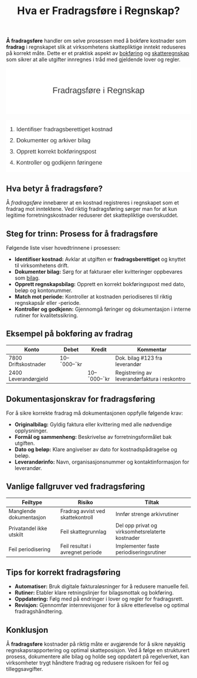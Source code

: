 ﻿---
title: "Hva er Fradragsføre i Regnskap?"
seoTitle: "Hva er Fradragsføre i Regnskap?"
description: '**Å fradragsføre** handler om selve prosessen med å bokføre kostnader som **fradrag** i regnskapet slik at virksomhetens skattepliktige inntekt reduseres pÃ...'
---

**Å fradragsføre** handler om selve prosessen med å bokføre kostnader som **fradrag** i regnskapet slik at virksomhetens skattepliktige inntekt reduseres på korrekt måte. Dette er et praktisk aspekt av [bokføring](/blogs/regnskap/hva-er-bokforing "Hva er Bokføring? En Komplett Guide til Norsk Bokføringspraksis") og [skatteregnskap](/blogs/regnskap/hva-er-regnskap "Hva er Regnskap? En komplett guide") som sikrer at alle utgifter innregnes i tråd med gjeldende lover og regler.

![Illustrasjon som viser hvordan man fradragsfører kostnader i regnskap](hva-er-fradragsfoere-image.svg)

![Prosesstrinn for Fradragsføring](fradragsfoere-prosess.svg)

## Hva betyr å fradragsføre?

Å *fradragsføre* innebærer at en kostnad registreres i regnskapet som et fradrag mot inntektene. Ved riktig fradragsføring sørger man for at kun legitime forretningskostnader reduserer det skattepliktige overskuddet.

## Steg for trinn: Prosess for å fradragsføre

Følgende liste viser hovedtrinnene i prosessen:

* **Identifiser kostnad:** Avklar at utgiften er **fradragsberettiget** og knyttet til virksomhetens drift.
* **Dokumenter bilag:** Sørg for at fakturaer eller kvitteringer oppbevares som [bilag](/blogs/regnskap/hva-er-bilag "Hva er Bilag? Komplett Guide til Regnskapsbilag og Dokumentasjon").
* **Opprett regnskapsbilag:** Opprett en korrekt bokføringspost med dato, beløp og kontonummer.
* **Match mot periode:** Kontroller at kostnaden periodiseres til riktig regnskapsår eller -periode.
* **Kontroller og godkjenn:** Gjennomgå føringer og dokumentasjon i interne rutiner for kvalitetssikring.

## Eksempel på bokføring av fradrag

| Konto                | Debet       | Kredit      | Kommentar                                     |
|----------------------|-------------|-------------|-----------------------------------------------|
| 7800 Driftskostnader | 10–¯000–¯kr   |             | Dok. bilag #123 fra leverandør                |
| 2400 Leverandørgjeld |             | 10–¯000–¯kr   | Registrering av leverandørfaktura i reskontro |

## Dokumentasjonskrav for fradragsføring

For å sikre korrekte fradrag må dokumentasjonen oppfylle følgende krav:

* **Originalbilag:** Gyldig faktura eller kvittering med alle nødvendige opplysninger.
* **Formål og sammenheng:** Beskrivelse av forretningsformålet bak utgiften.
* **Dato og beløp:** Klare angivelser av dato for kostnadspådragelse og beløp.
* **Leverandørinfo:** Navn, organisasjonsnummer og kontaktinformasjon for leverandør.

## Vanlige fallgruver ved fradragsføring

| Feiltype                    | Risiko                                  | Tiltak                                         |
|-----------------------------|-----------------------------------------|-------------------------------------------------|
| Manglende dokumentasjon     | Fradrag avvist ved skattekontroll       | Innfør strenge arkivrutiner                     |
| Privatandel ikke utskilt   | Feil skattegrunnlag                    | Del opp privat og virksomhetsrelaterte kostnader |
| Feil periodisering          | Feil resultat i avregnet periode        | Implementer faste periodiseringsrutiner         |

## Tips for korrekt fradragsføring

* **Automatiser:** Bruk digitale fakturaløsninger for å redusere manuelle feil.
* **Rutiner:** Etabler klare retningslinjer for bilagsmottak og bokføring.
* **Oppdatering:** Følg med på endringer i lover og regler for fradragsrett.
* **Revisjon:** Gjennomfør internrevisjoner for å sikre etterlevelse og optimal fradragshåndtering.

## Konklusjon

Å **fradragsføre** kostnader på riktig måte er avgjørende for å sikre nøyaktig regnskapsrapportering og optimal skatteposisjon. Ved å følge en strukturert prosess, dokumentere alle bilag og holde seg oppdatert på regelverket, kan virksomheter trygt håndtere fradrag og redusere risikoen for feil og tilleggsavgifter.










